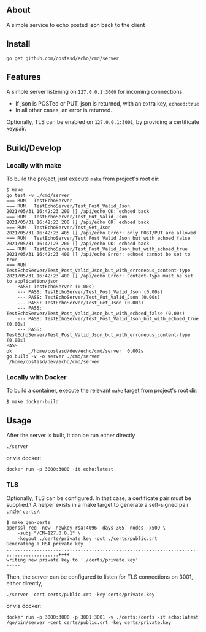 ## About
A simple service to echo posted json back to the client

## Install

`go get github.com/costasd/echo/cmd/server`

## Features

A simple server listening on `127.0.0.1:3000` for incoming connections.
* If json is POSTed or PUT, json is returned, with an extra key, `echoed:true`
* In all other cases, an error is returned.

Optionally, TLS can be enabled on `127.0.0.1:3001`, by providing a certificate keypair.

## Build/Develop
### Locally with make
To build the project, just execute `make` from project's root dir:

```
$ make
go test -v ./cmd/server
=== RUN   TestEchoServer
=== RUN   TestEchoServer/Test_Post_Valid_Json
2021/05/31 16:42:23 200 [] /api/echo OK: echoed back
=== RUN   TestEchoServer/Test_Put_Valid_Json
2021/05/31 16:42:23 200 [] /api/echo OK: echoed back
=== RUN   TestEchoServer/Test_Get_Json
2021/05/31 16:42:23 405 [] /api/echo Error: only POST/PUT are allowed
=== RUN   TestEchoServer/Test_Post_Valid_Json_but_with_echoed_false
2021/05/31 16:42:23 200 [] /api/echo OK: echoed back
=== RUN   TestEchoServer/Test_Post_Valid_Json_but_with_echoed_true
2021/05/31 16:42:23 400 [] /api/echo Error: echoed cannot be set to true
=== RUN   TestEchoServer/Test_Post_Valid_Json_but_with_erroneous_content-type
2021/05/31 16:42:23 400 [] /api/echo Error: Content-Type must be set to application/json
--- PASS: TestEchoServer (0.00s)
    --- PASS: TestEchoServer/Test_Post_Valid_Json (0.00s)
    --- PASS: TestEchoServer/Test_Put_Valid_Json (0.00s)
    --- PASS: TestEchoServer/Test_Get_Json (0.00s)
    --- PASS: TestEchoServer/Test_Post_Valid_Json_but_with_echoed_false (0.00s)
    --- PASS: TestEchoServer/Test_Post_Valid_Json_but_with_echoed_true (0.00s)
    --- PASS: TestEchoServer/Test_Post_Valid_Json_but_with_erroneous_content-type (0.00s)
PASS
ok  	_/home/costasd/dev/echo/cmd/server	0.002s
go build -v -o server ./cmd/server
_/home/costasd/dev/echo/cmd/server

```

### Locally with Docker
To build a container, execute the relevant `make` target from project's root dir:
```
$ make docker-build
```

## Usage
After the server is built, it can be run either directly
```
./server
```

or via docker:
```
docker run -p 3000:3000 -it echo:latest
```

### TLS
Optionally, TLS can be configured. In that case, a certificate pair must be supplied.\\
A helper exists in a make target to generate a self-signed pair under `certs/`:
```
$ make gen-certs
openssl req -new -newkey rsa:4096 -days 365 -nodes -x509 \
	-subj "/CN=127.0.0.1" \
	-keyout ./certs/private.key -out ./certs/public.crt
Generating a RSA private key
...............................................................................................................................++++
...................++++
writing new private key to './certs/private.key'
-----
```

Then, the server can be configured to listen for TLS connections on 3001, either directly,
```
./server -cert certs/public.crt -key certs/private.key
```

or via docker:
```
docker run -p 3000:3000 -p 3001:3001 -v ./certs:/certs -it echo:latest /go/bin/server -cert certs/public.crt -key certs/private.key
```

